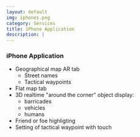 ```yaml
---
layout: default
img: iphones.png
category: Services
title: iPhone Application
description: |
---
```



### iPhone Application

 - Geographical map AR tab
   - Street names
   - Tactical waypoints
 - Flat map tab
 - 3D realtime "around the corner" object display:
   - barricades
   - vehicles
   - humans
 - Friend or foe highligting
 - Setting of tactical waypoint with touch